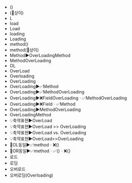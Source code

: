 ﻿- ()
- (🔴상이)
- L
- load
- Load
- loading
- Loading
- method()
- method(🔴상이)
- Method▶️OverLoadingMethod
- MethodOverLoading
- OL
- OverLoad
- Overloading
- OverLoading
- OverLoading▶️✅Method
- OverLoading▶️✅MethodOverLoading
- OverLoading▶️❌FieldOverLoadingㆍ✅MethodOverLoading
- OverLoading▶️❌Fieldㆍ✅Method
- OverLoading▶️MethodOverLoading
- OverLoadingMethod
- 💡축약표현▶️OverLoad
- 💡축약표현▶️OverLoad >> OverLoading
- 💡축약표현▶️OverLoad vs. OverLoading
- 💡축약표현▶️OverLoad>>OverLoading
- 📌OL동일▶️✅methodㆍ❌()
- 📌OR동일▶️✅methodㆍ✅()ㆍ❌{}
- 로드
- 로딩
- 오버로드
- 오버로딩(Overloading)
